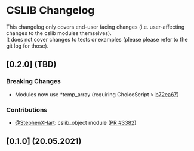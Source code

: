 # CSLIB Changelog

This changelog only covers end-user facing changes (i.e. user-affecting changes to the cslib modules themselves).<br>
It does not cover changes to tests or examples (please please refer to the git log for those).

## [0.2.0] (TBD)

### Breaking Changes

- Modules now use \*temp_array (requiring ChoiceScript > [b72ea67](https://github.com/dfabulich/choicescript/commit/b72ea67bd25da079dd769ebe0b2a1df21f55c6bd))

### Contributions

- [@StephenXHart](https://github.com/StephenXHart): cslib_object module ([PR #3382](https://github.com/ChoicescriptIDE/cslib/pull/41))

## [0.1.0] (20.05.2021)
